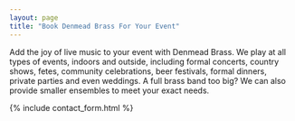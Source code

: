 ```yaml
---
layout: page
title: "Book Denmead Brass For Your Event"
---
```


Add the joy of live music to your event with Denmead Brass. We play at all types of events, indoors and outside, including formal concerts, country shows, fetes, community celebrations, beer festivals, formal dinners, private parties and even weddings. A full brass band too big? We can also provide smaller ensembles to meet your exact needs.

{% include contact_form.html %}
